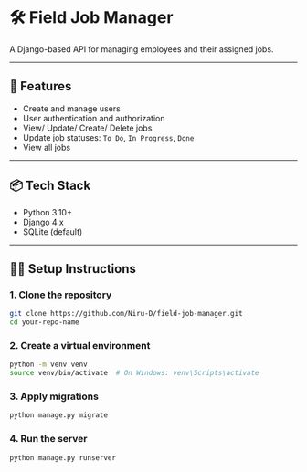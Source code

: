 # 🛠️ Field Job Manager

A Django-based API for managing employees and their assigned jobs.

---

## 🚀 Features

- Create and manage users
- User authentication and authorization
- View/ Update/ Create/ Delete jobs
- Update job statuses: `To Do`, `In Progress`, `Done`
- View all jobs

---

## 📦 Tech Stack

- Python 3.10+
- Django 4.x
- SQLite (default)

---

## 🧑‍💻 Setup Instructions

### 1. Clone the repository

```bash
git clone https://github.com/Niru-D/field-job-manager.git
cd your-repo-name
```

### 2. Create a virtual environment

```bash
python -m venv venv
source venv/bin/activate  # On Windows: venv\Scripts\activate
```

### 3. Apply migrations

```bash
python manage.py migrate
```

### 4. Run the server

```bash
python manage.py runserver
```
